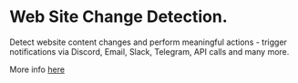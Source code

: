 # Web Site Change Detection.

Detect website content changes and perform meaningful actions - trigger notifications via Discord, Email, Slack, Telegram, API calls and many more.

More info [here](https://github.com/dgtlmoon/changedetection.io/tree/master)
